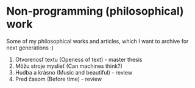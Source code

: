 # Non-programming (philosophical) work

Some of my philosophical works and articles, which I want to archive for next generations :)

1. Otvorenosť textu (Openess of text) - master thesis
2. Môžu stroje myslieť (Can machines think?)
3. Hudba a krásno (Music and beautiful) - review
4. Pred časom (Before time) - review
